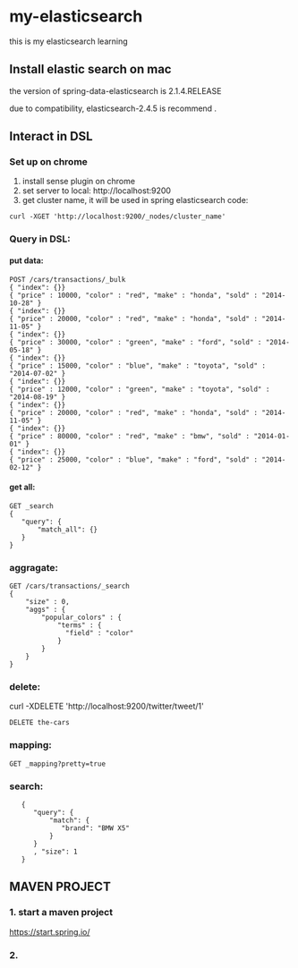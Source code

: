 # my-elasticsearch
this is my elasticsearch learning

## Install elastic search on mac
the version of spring-data-elasticsearch is 2.1.4.RELEASE

due to compatibility, elasticsearch-2.4.5 is recommend .

## Interact in DSL
### Set up on chrome
1. install sense plugin on chrome
2. set server to local: http://localhost:9200
3. get cluster name, it will be used in spring elasticsearch code: 

```curl -XGET 'http://localhost:9200/_nodes/cluster_name'```
### Query in DSL:

#### put data:
```$xslt
POST /cars/transactions/_bulk
{ "index": {}}
{ "price" : 10000, "color" : "red", "make" : "honda", "sold" : "2014-10-28" }
{ "index": {}}
{ "price" : 20000, "color" : "red", "make" : "honda", "sold" : "2014-11-05" }
{ "index": {}}
{ "price" : 30000, "color" : "green", "make" : "ford", "sold" : "2014-05-18" }
{ "index": {}}
{ "price" : 15000, "color" : "blue", "make" : "toyota", "sold" : "2014-07-02" }
{ "index": {}}
{ "price" : 12000, "color" : "green", "make" : "toyota", "sold" : "2014-08-19" }
{ "index": {}}
{ "price" : 20000, "color" : "red", "make" : "honda", "sold" : "2014-11-05" }
{ "index": {}}
{ "price" : 80000, "color" : "red", "make" : "bmw", "sold" : "2014-01-01" }
{ "index": {}}
{ "price" : 25000, "color" : "blue", "make" : "ford", "sold" : "2014-02-12" }
```
#### get all:
```
GET _search
{
   "query": {
       "match_all": {}
   }
}
```
### aggragate:
```$xslt
GET /cars/transactions/_search
{
    "size" : 0,
    "aggs" : { 
        "popular_colors" : { 
            "terms" : { 
              "field" : "color"
            }
        }
    }
}
```

### delete:
curl -XDELETE 'http://localhost:9200/twitter/tweet/1'

```DELETE the-cars```
### mapping:
```GET _mapping?pretty=true```

### search:
```GET _search
   {
      "query": {
          "match": {
             "brand": "BMW X5"
          }
      }
      , "size": 1
   }
 ```
 
 
## MAVEN PROJECT
### 1. start a maven project 
 https://start.spring.io/
### 2. 